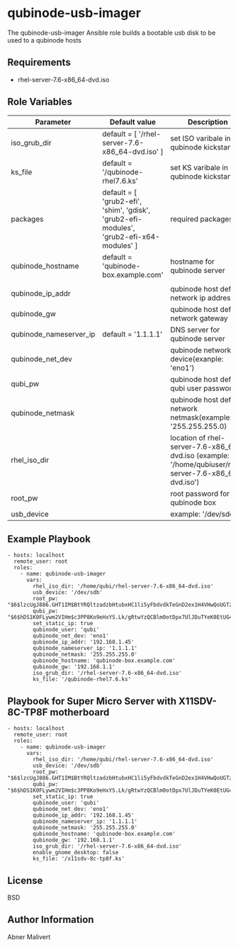 qubinode-usb-imager
=========

The qubinode-usb-imager Ansible role builds a bootable usb disk to be used to a qubinode hosts

Requirements
------------

- rhel-server-7.6-x86_64-dvd.iso

Role Variables
--------------

| Parameter | Default value | Description |
| --- | --- | --- |
| iso_grub_dir  | default = [ '/rhel-server-7.6-x86_64-dvd.iso' ]  | set ISO varibale in qubinode kickstart file  |
| ks_file | default = '/qubinode-rhel7.6.ks' | set KS varibale in qubinode kickstart file |
| packages | default = [ 'grub2-efi', 'shim', 'gdisk', 'grub2-efi-modules', 'grub2-efi-x64-modules' ] | required packages |
| qubinode_hostname | default = 'qubinode-box.example.com' | hostname for qubinode server |
|   |   |   |
| qubinode_ip_addr | | qubinode host default network ip address |
| qubinode_gw | | qubinode host default network gateway
| qubinode_nameserver_ip | default = '1.1.1.1' | DNS server for qubinode server |
| qubinode_net_dev | | qubinode network device(exanple: 'eno1')
| qubi_pw | | qubinode host default qubi user password |
| qubinode_netmask | | qubinode host default network netmask(example: '255.255.255.0) |
| rhel_iso_dir | | location  of rhel-server-7.6-x86_64-dvd.iso (example: '/home/qubiuser/rhel-server-7.6-x86_64-dvd.iso') |
| root_pw | | root password for qubinode box
| usb_device | | example: '/dev/sdc' |

Example Playbook
----------------
```
- hosts: localhost
  remote_user: root
  roles:
    - name: qubinode-usb-imager
      vars:
        rhel_iso_dir: '/home/qubi/rhel-server-7.6-x86_64-dvd.iso'
        usb_device: '/dev/sdb'
        root_pw: "$6$lzcUgJ886.GHT1IM$BtYRQltzadzbHtubxHC1li5yFbdvdkTeGnD2ex1H4VHwQoUGTz22UHyUondkHu/wG515sFuztuesrwC7s.Xkd/"
        qubi_pw: "$6$hDS1K0FLywm2VIHm$c3PP8Ko9eHxYS.Lk/gRtwYzQCBlm0otDpx7UlJDuTYeK0EtUG40kS/gXKgMAaZ71NavoEsCHTnamQVCuofQh1/"
        set_static_ip: true
        qubinode_user: 'qubi'
        qubinode_net_dev: 'eno1'
        qubinode_ip_addr: '192.168.1.45'
        qubinode_nameserver_ip: '1.1.1.1'
        qubinode_netmask: '255.255.255.0'
        qubinode_hostname: 'qubinode-box.example.com'
        qubinode_gw: '192.168.1.1'
        iso_grub_dir: '/rhel-server-7.6-x86_64-dvd.iso'
        ks_file: '/qubinode-rhel7.6.ks'
```

Playbook for Super Micro Server with X11SDV-8C-TP8F motherboard
----------------
```
- hosts: localhost
  remote_user: root
  roles:
    - name: qubinode-usb-imager
      vars:
        rhel_iso_dir: '/home/qubi/rhel-server-7.6-x86_64-dvd.iso'
        usb_device: '/dev/sdb'
        root_pw: "$6$lzcUgJ886.GHT1IM$BtYRQltzadzbHtubxHC1li5yFbdvdkTeGnD2ex1H4VHwQoUGTz22UHyUondkHu/wG515sFuztuesrwC7s.Xkd/"
        qubi_pw: "$6$hDS1K0FLywm2VIHm$c3PP8Ko9eHxYS.Lk/gRtwYzQCBlm0otDpx7UlJDuTYeK0EtUG40kS/gXKgMAaZ71NavoEsCHTnamQVCuofQh1/"
        set_static_ip: true
        qubinode_user: 'qubi'
        qubinode_net_dev: 'eno1'
        qubinode_ip_addr: '192.168.1.45'
        qubinode_nameserver_ip: '1.1.1.1'
        qubinode_netmask: '255.255.255.0'
        qubinode_hostname: 'qubinode-box.example.com'
        qubinode_gw: '192.168.1.1'
        iso_grub_dir: '/rhel-server-7.6-x86_64-dvd.iso'
        enable_gnome_desktop: false
        ks_file: '/x11sdv-8c-tp8f.ks'
```

License
-------

BSD

Author Information
------------------
Abner Malivert
